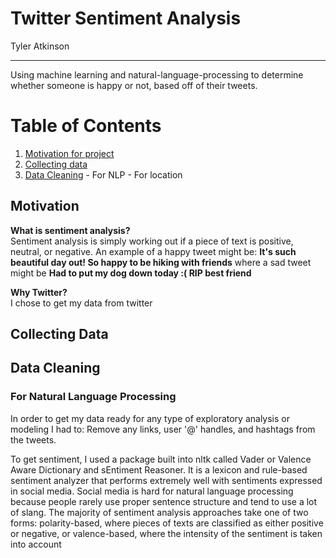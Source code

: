 # Twitter Sentiment Analysis  
  
Tyler Atkinson
  
---
Using machine learning and natural-language-processing to determine whether someone is happy or not, based off of their tweets.

# Table of Contents
  1. [Motivation for project](#motivation)
  2. [Collecting data](#data)
  3. [Data Cleaning](#cleaning)
    - For NLP
    - For location
  
## Motivation
**What is sentiment analysis?**  
Sentiment analysis is simply working out if a piece of text is positive, neutral, or negative. An example of a happy tweet might be: **It's such beautiful day out! So happy to be hiking with friends** where a sad tweet might be **Had to put my dog down today :( RIP best friend**
  
**Why Twitter?**  
I chose to get my data from twitter
## Collecting Data

## Data Cleaning

### For Natural Language Processing
In order to get my data ready for any type of exploratory analysis or modeling I had
to: Remove any links, user '@' handles, and hashtags from the tweets.

To get sentiment, I used a package built into nltk called Vader or Valence Aware Dictionary and sEntiment Reasoner. It is a lexicon and rule-based sentiment analyzer that performs extremely well with sentiments expressed in social media. Social media is hard for natural language processing because people rarely use proper sentence structure and tend to use a lot of slang.
The majority of sentiment analysis approaches take one of two forms: polarity-based, where pieces of texts are classified as either positive or negative, or valence-based, where the intensity of the sentiment is taken into account